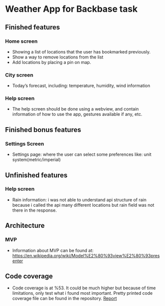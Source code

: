 # Weather App for Backbase task

## Finished features

### Home screen

- Showing a list of locations that the user has bookmarked previously.
- Show a way to remove locations from the list
- Add locations by placing a pin on map.

### City screen

- Today’s forecast, including: temperature, humidity, wind information

### Help screen

- The help screen should be done using a webview, and contain information of how to use the app, gestures available if any, etc.

## Finished bonus features

### Settings Screen

- Settings page: where the user can select some preferences like: unit system(metric/imperial)

## Unfinished features

### Help screen

- Rain information: i was not able to understand api structure of rain because i called the api many different locations but rain field was not there in the response.

## Architecture

### MVP

- Information about MVP can be found at: <https://en.wikipedia.org/wiki/Model%E2%80%93view%E2%80%93presenter>

## Code coverage

- Code coverage is at %53. It could be much higher but because of time limitations, only test what i found most important. Pretty printed code coverage file can be found in the repository. [Report](./build/reports/test.html)